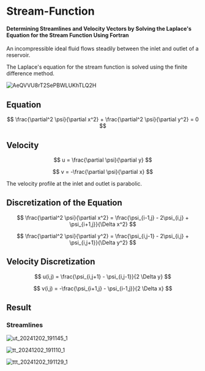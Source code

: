 # Stream-Function
#### Determining Streamlines and Velocity Vectors by Solving the Laplace's Equation for the Stream Function Using Fortran

An incompressible ideal fluid flows steadily between the inlet and outlet of a reservoir.

The Laplace's equation for the stream function is solved using the finite difference method.

![AeQVVU8rT2SePBWLUKhTLQ2H](https://github.com/user-attachments/assets/ee7dafc4-906e-4013-bd58-2a1be92fe01e)

## Equation

$$ \frac{\partial^2 \psi}{\partial x^2} + \frac{\partial^2 \psi}{\partial y^2} = 0 $$

## Velocity

$$ u = \frac{\partial \psi}{\partial y} $$

$$ v = -\frac{\partial \psi}{\partial x} $$

The velocity profile at the inlet and outlet is parabolic.

## Discretization of the Equation

$$
\frac{\partial^2 \psi}{\partial x^2} = \frac{\psi_{i-1,j} - 2\psi_{i,j} + \psi_{i+1,j}}{\Delta x^2}
$$

$$
\frac{\partial^2 \psi}{\partial y^2} = \frac{\psi_{i,j-1} - 2\psi_{i,j} + \psi_{i,j+1}}{\Delta y^2}
$$

## Velocity Discretization

$$
u(i,j) = \frac{\psi_{i,j+1} - \psi_{i,j-1}}{2 \Delta y}
$$

$$
v(i,j) = -\frac{\psi_{i+1,j} - \psi_{i-1,j}}{2 \Delta x}
$$

## Result

### Streamlines

![ut_20241202_191145_1](https://github.com/user-attachments/assets/a4e6a8f0-646e-4bc0-b276-de0ecf52dded)

![tt_20241202_191110_1](https://github.com/user-attachments/assets/55acc4b8-ceca-41b5-a568-c81d8ce8bfbd)

![ttt_20241202_191129_1](https://github.com/user-attachments/assets/4f0bc761-95d1-4b26-b2ad-597509b8103a) 
